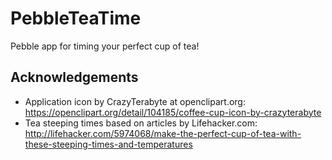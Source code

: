 PebbleTeaTime
=============

Pebble app for timing your perfect cup of tea!


Acknowledgements
----------------

* Application icon by CrazyTerabyte at openclipart.org: https://openclipart.org/detail/104185/coffee-cup-icon-by-crazyterabyte
* Tea steeping times based on articles by Lifehacker.com: http://lifehacker.com/5974068/make-the-perfect-cup-of-tea-with-these-steeping-times-and-temperatures
